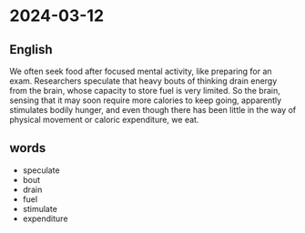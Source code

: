 # 2024-03-12

## English
We often seek food after focused mental
activity, like preparing for an exam.
Researchers speculate that heavy bouts of
thinking drain energy from the brain,
whose capacity to store fuel is very limited.
So the brain, sensing that it may soon
require more calories to keep going,
apparently stimulates bodily hunger, and
even though there has been little in the
way of physical movement or caloric
expenditure, we eat.

## words
* speculate
* bout
* drain
* fuel
* stimulate
* expenditure
